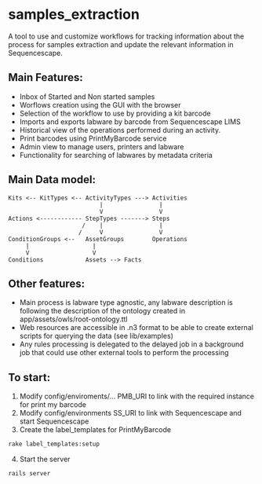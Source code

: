 # samples_extraction

A tool to use and customize workflows for tracking information about the
process for samples extraction and update the relevant information in 
Sequencescape.

## Main Features:

- Inbox of Started and Non started samples
- Worflows creation using the GUI with the browser
- Selection of the workflow to use by providing a kit barcode
- Imports and exports labware by barcode from Sequencescape LIMS
- Historical view of the operations performed during an activity.
- Print barcodes using PrintMyBarcode service
- Admin view to manage users, printers and labware
- Functionality for searching of labwares by metadata criteria

## Main Data model:
```text
Kits <-- KitTypes <-- ActivityTypes ---> Activities     
                          |                |
                          V                V
Actions <------------ StepTypes -------> Steps
                     /    |                |
                    /     V                V
ConditionGroups <--   AssetGroups        Operations
     |                  |
     V                  V
Conditions            Assets --> Facts
```

## Other features:

- Main process is labware type agnostic, any labware description is following 
the description of the ontology created in app/assets/owls/root-ontology.ttl
- Web resources are accessible in .n3 format to be able to create external
scripts for querying the data (see lib/examples)
- Any rules processing is delegated to the delayed job in a background job that
could use other external tools to perform the processing

## To start:

1. Modify config/enviroments/... PMB_URI to link with the required instance for
 print my barcode
2. Modify config/environments SS_URI to link with Sequencescape and start Sequencescape
3. Create the label_templates for PrintMyBarcode 
```bash
rake label_templates:setup
```
4. Start the server
```bash
rails server
```
